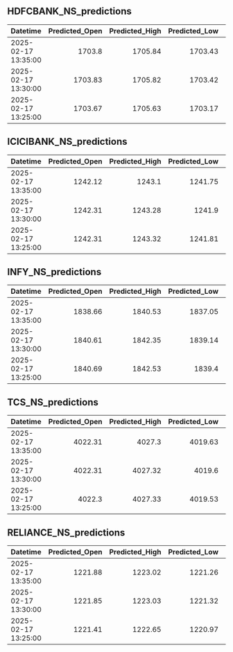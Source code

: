 ## HDFCBANK_NS_predictions
| Datetime            |   Predicted_Open |   Predicted_High |   Predicted_Low |   Predicted_Close |   Predicted_Volume |
|:--------------------|-----------------:|-----------------:|----------------:|------------------:|-------------------:|
| 2025-02-17 13:35:00 |          1703.8  |          1705.84 |         1703.43 |           1704.67 |            69074.4 |
| 2025-02-17 13:30:00 |          1703.83 |          1705.82 |         1703.42 |           1704.6  |            69630.1 |
| 2025-02-17 13:25:00 |          1703.67 |          1705.63 |         1703.17 |           1704.34 |            70245.4 |

## ICICIBANK_NS_predictions
| Datetime            |   Predicted_Open |   Predicted_High |   Predicted_Low |   Predicted_Close |   Predicted_Volume |
|:--------------------|-----------------:|-----------------:|----------------:|------------------:|-------------------:|
| 2025-02-17 13:35:00 |          1242.12 |          1243.1  |         1241.75 |           1242.19 |            53435.9 |
| 2025-02-17 13:30:00 |          1242.31 |          1243.28 |         1241.9  |           1242.47 |            55819.9 |
| 2025-02-17 13:25:00 |          1242.31 |          1243.32 |         1241.81 |           1242.5  |            61957.5 |

## INFY_NS_predictions
| Datetime            |   Predicted_Open |   Predicted_High |   Predicted_Low |   Predicted_Close |   Predicted_Volume |
|:--------------------|-----------------:|-----------------:|----------------:|------------------:|-------------------:|
| 2025-02-17 13:35:00 |          1838.66 |          1840.53 |         1837.05 |           1838.61 |            54701.2 |
| 2025-02-17 13:30:00 |          1840.61 |          1842.35 |         1839.14 |           1840.58 |            52231.4 |
| 2025-02-17 13:25:00 |          1840.69 |          1842.53 |         1839.4  |           1840.87 |            55707.9 |

## TCS_NS_predictions
| Datetime            |   Predicted_Open |   Predicted_High |   Predicted_Low |   Predicted_Close |   Predicted_Volume |
|:--------------------|-----------------:|-----------------:|----------------:|------------------:|-------------------:|
| 2025-02-17 13:35:00 |          4022.31 |          4027.3  |         4019.63 |           4023.75 |            24542   |
| 2025-02-17 13:30:00 |          4022.31 |          4027.32 |         4019.6  |           4023.76 |            24644.6 |
| 2025-02-17 13:25:00 |          4022.3  |          4027.33 |         4019.53 |           4023.79 |            24831.9 |

## RELIANCE_NS_predictions
| Datetime            |   Predicted_Open |   Predicted_High |   Predicted_Low |   Predicted_Close |   Predicted_Volume |
|:--------------------|-----------------:|-----------------:|----------------:|------------------:|-------------------:|
| 2025-02-17 13:35:00 |          1221.88 |          1223.02 |         1221.26 |           1221.92 |            77476.4 |
| 2025-02-17 13:30:00 |          1221.85 |          1223.03 |         1221.32 |           1221.89 |            77215.8 |
| 2025-02-17 13:25:00 |          1221.41 |          1222.65 |         1220.97 |           1221.48 |            79339.1 |

